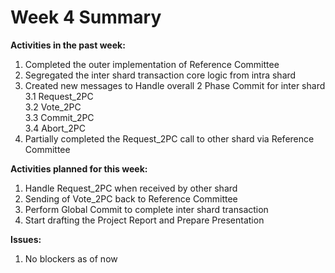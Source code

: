 # Week 4 Summary
<strong>Activities in the past week:</strong>
1. Completed the outer implementation of Reference Committee
2. Segregated the inter shard transaction core logic from intra shard
3. Created new messages to Handle overall 2 Phase Commit for inter shard<br>
    3.1 Request_2PC<br>
    3.2 Vote_2PC<br>
    3.3 Commit_2PC<br>
    3.4 Abort_2PC<br>
4. Partially completed the Request_2PC call to other shard via 
Reference Committee

<strong>Activities planned for this week:</strong>
1. Handle Request_2PC when received by other shard
2. Sending of Vote_2PC back to Reference Committee
3. Perform Global Commit to complete inter shard transaction
4. Start drafting the Project Report and Prepare Presentation

<strong>Issues:</strong>
1. No blockers as of now
